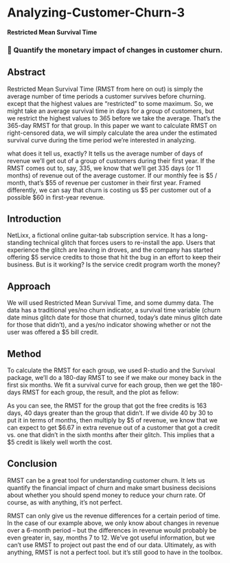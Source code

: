 # Analyzing-Customer-Churn-3

#### Restricted Mean Survival Time


### 	Quantify the monetary impact of changes in customer churn.

## Abstract

Restricted Mean Survival Time (RMST from here on out) is simply the average number of time periods a customer survives before churning. except that the highest values are “restricted” to some maximum. So, we might take an average survival time in days for a group of customers, but we restrict the highest values to 365 before we take the average. That’s the 365-day RMST for that group. In this paper we want to calculate RMST on right-censored data, we will simply calculate the area under the estimated survival curve during the time period we’re interested in analyzing.

 what does it tell us, exactly? It tells us the average number of days of revenue we’ll get out of a group of customers during their first year. If the RMST comes out to, say, 335, we know that we’ll get 335 days (or 11 months) of revenue out of the average customer. If our monthly fee is $5 / month, that’s $55 of revenue per customer in their first year. Framed differently, we can say that churn is costing us $5 per customer out of a possible $60 in first-year revenue.

## Introduction

NetLixx, a fictional online guitar-tab subscription service. It has a long-standing technical glitch that forces users to re-install the app. Users that experience the glitch are leaving in droves, and the company has started offering $5 service credits to those that hit the bug in an effort to keep their business. But is it working? Is the service credit program worth the money?



## Approach

We will used Restricted Mean Survival Time, and some dummy data. The data has a traditional yes/no churn indicator, a survival time variable (churn date minus glitch date for those that churned, today’s date minus glitch date for those that didn’t), and a yes/no indicator showing whether or not the user was offered a $5 bill credit.



## Method
To calculate the RMST for each group, we used R-studio and the Survival package, we’ll do a 180-day RMST to see if we make our money back in the first six months. We fit a survival curve for each group, then we get the 180-days RMST for each group, the result, and the plot as fellow: 

 




 

As you can see, the RMST for the group that got the free credits is 163 days, 40 days greater than the group that didn’t. If we divide 40 by 30 to put it in terms of months, then multiply by $5 of revenue, we know that we can expect to get $6.67 in extra revenue out of a customer that got a credit vs. one that didn’t in the sixth months after their glitch. This implies that a $5 credit is likely well worth the cost.
 
 
## Conclusion

RMST can be a great tool for understanding customer churn. It lets us quantify the financial impact of churn and make smart business decisions about whether you should spend money to reduce your churn rate. Of course, as with anything, it’s not perfect.

RMST can only give us the revenue differences for a certain period of time. In the case of our example above, we only know about changes in revenue over a 6-month period – but the differences in revenue would probably be even greater in, say, months 7 to 12. We’ve got useful information, but we can’t use RMST to project out past the end of our data. Ultimately, as with anything, RMST is not a perfect tool. but it’s still good to have in the toolbox.



